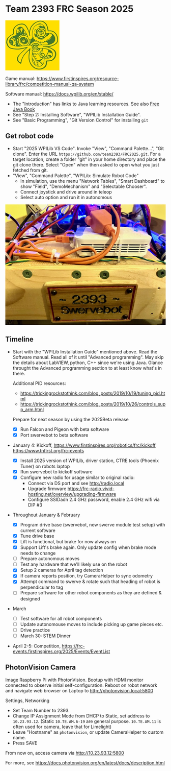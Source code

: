 Team 2393 FRC Season 2025
=========================

![logo](logo.jpg)

Game manual: https://www.firstinspires.org/resource-library/frc/competition-manual-qa-system

Software manual: https://docs.wpilib.org/en/stable/

 * The "Introduction" has links to Java learning resources.
   See also [Free Java Book](https://greenteapress.com/wp/think-java-2e/)
 * See "Step 2: Installing Software", "WPILib Installation Guide".
 * See "Basic Programming", "Git Version Control" for installing `git`

Get robot code
--------------
 * Start "2025 WPILib VS Code". Invoke "View", "Command Palette...", "Git clone".
   Enter the URL `https://github.com/team2393/FRC2025.git`.
   For a target location, create a folder "git" in your home directory
   and place the git clone there. Select "Open" when then asked to open
   what you just fetched from git.
 * "View", "Command Palette", "WPILib: Simulate Robot Code"
   * In simulation, use the menu "Network Tables",  "Smart Dashboard" to show "Field", "DemoMechanism" and "Selectable Chooser".
   * Connect joystick and drive around in teleop
   * Select auto option and run it in autonomous

![servebot](swervebot.jpg)

Timeline
--------

 * Start with the "WPILib Installation Guide" mentioned above.
   Read the Software manual. Read all of it until "Advanced programming".
   May skip the details about LabVIEW, python, C++ since we're using Java.
   Glance throught the Advanced programming section to at least know
   what's in there.

   Additional PID resources:
   - https://trickingrockstothink.com/blog_posts/2019/10/19/tuning_pid.html
   - https://trickingrockstothink.com/blog_posts/2019/10/26/controls_supp_arm.html
   
   Prepare for next season by using the 2025Beta release

   - [X] Run Falcon and Pigeon with beta software
   - [X] Port swervebot to beta software

 * January 4: Kickoff, https://www.firstinspires.org/robotics/frc/kickoff, https://www.tnfirst.org/frc-events
   - [X] Install 2025 version of WPILib, driver station, CTRE tools (Phoenix Tuner) on robots laptop
   - [X] Run swervebot to kickoff software
   - [X] Configure new radio for usage similar to original radio:
     * Connect via DS port and see http://radio.local
     * Upgrade firmware https://frc-radio.vivid-hosting.net/overview/upgrading-firmware
     * Configure SSIDadn 2.4 GHz password, enable 2.4 GHz wifi via DIP #3

 * Throughout January & February
   - [X] Program drive base (swervebot, new swerve module test setup) with current software
   - [X] Tune drive base
   - [X] Lift is functional, but brake for now always on
   - [X] Support Lift's brake again. Only update config when brake mode needs to change
   - [ ] Prepare autonomous moves
   - [ ] Test any hardware that we'll likely use on the robot
   - [X] Setup 2 cameras for April tag detection
   - [X] If camera reports position, try CameraHelper to sync odometry
   - [X] Attempt command to swerve & rotate such that heading of robot is perpendicular to tag
   - [ ] Prepare software for other robot components as they are defined & designed

 * March
   - [ ] Test software for all robot components
   - [ ] Update autonomouse moves to include picking up game pieces etc.
   - [ ] Drive practice
   - [ ] March 30: STEM Dinner

 * April 2-5: Competition, https://frc-events.firstinspires.org/2025/Events/EventList


PhotonVision Camera
-------------------

Image Raspberry Pi with PhotonVision. Bootup with HDMI monitor connected to observe initial self-configuration. Reboot on robot network and navigate web browser on Laptop to http://photonvision.local:5800

Settings, Networking

 * Set Team Number to 2393.
 * Change IP Assignment Mode from DHCP to Static, set
   address to `10.23.93.12`. (Static `10.TE.AM.6-19` are general purpose. `10.TE.AM.11` is often used for camera, leave that for Limelight)
 * Leave "Hostname" as `photonvision`,
   or update CameraHelper to custom name. 
 * Press SAVE

From now on, access camera via http://10.23.93.12:5800

For more, see https://docs.photonvision.org/en/latest/docs/description.html